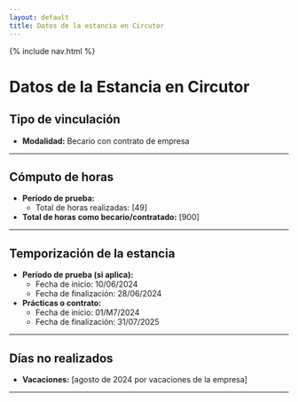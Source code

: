 ```yaml
---
layout: default
title: Datos de la estancia en Circutor
---
```


{% include nav.html %}

# Datos de la Estancia en Circutor



##  Tipo de vinculación

- **Modalidad:** Becario con contrato de empresa  

 ---

## Cómputo de horas

- **Período de prueba:**  
  - Total de horas realizadas: [49]  
- **Total de horas como becario/contratado:** [900]  

---

## Temporización de la estancia

- **Período de prueba (si aplica):**  
  - Fecha de inicio: 10/06/2024   
  - Fecha de finalización: 28/06/2024  
- **Prácticas o contrato:**  
  - Fecha de inicio: 01/M7/2024  
  - Fecha de finalización: 31/07/2025  

---

## Días no realizados

- **Vacaciones:** [agosto de 2024 por vacaciones de la empresa]  

---


